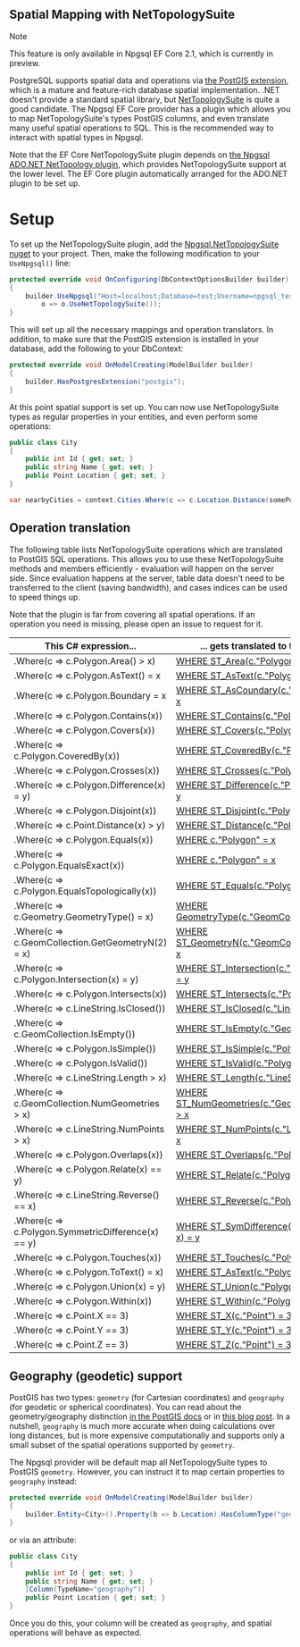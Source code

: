 ## Spatial Mapping with NetTopologySuite

> [!NOTE]
> This feature is only available in Npgsql EF Core 2.1, which is currently in preview.

PostgreSQL supports spatial data and operations via [the PostGIS extension](https://postgis.net/), which is a mature and feature-rich database spatial implementation. .NET doesn't provide a standard spatial library, but [NetTopologySuite](https://github.com/NetTopologySuite/NetTopologySuite) is quite a good candidate. The Npgsql EF Core provider has a plugin which allows you to map NetTopologySuite's types PostGIS columns, and even translate many useful spatial operations to SQL. This is the recommended way to interact with spatial types in Npgsql.

Note that the EF Core NetTopologySuite plugin depends on [the Npgsql ADO.NET NetTopology plugin](http://www.npgsql.org/doc/types/nts.html), which provides NetTopologySuite support at the lower level. The EF Core plugin automatically arranged for the ADO.NET plugin to be set up.

# Setup

To set up the NetTopologySuite plugin, add the [Npgsql.NetTopologySuite nuget](https://www.nuget.org/packages/Npgsql.NetTopologySuite) to your project. Then, make the following modification to your `UseNpgsql()` line:

```c#
protected override void OnConfiguring(DbContextOptionsBuilder builder)
{
    builder.UseNpgsql("Host=localhost;Database=test;Username=npgsql_tests;Password=npgsql_tests",
        o => o.UseNetTopologySuite());
}
```

This will set up all the necessary mappings and operation translators. In addition, to make sure that the PostGIS extension is installed in your database, add the following to your DbContext:

```c#
protected override void OnModelCreating(ModelBuilder builder)
{
    builder.HasPostgresExtension("postgis");
}
```

At this point spatial support is set up. You can now use NetTopologySuite types as regular properties in your entities, and even perform some operations:

```c#
public class City
{
    public int Id { get; set; }
    public string Name { get; set; }
    public Point Location { get; set; }
}

var nearbyCities = context.Cities.Where(c => c.Location.Distance(somePoint) < 100);
```

## Operation translation

The following table lists NetTopologySuite operations which are translated to PostGIS SQL operations. This allows you to use these NetTopologySuite methods and members efficiently - evaluation will happen on the server side. Since evaluation happens at the server, table data doesn't need to be transferred to the client (saving bandwidth), and cases indices can be used to speed things up.

Note that the plugin is far from covering all spatial operations. If an operation you need is missing, please open an issue to request for it.

| This C# expression...                                    | ... gets translated to this SQL |
|----------------------------------------------------------|---------------------------------|
| .Where(c => c.Polygon.Area() > x)                        | [WHERE ST_Area(c."Polygon") > x](https://postgis.net/docs/manual-2.4/ST_Area.html)
| .Where(c => c.Polygon.AsText() = x                       | [WHERE ST_AsText(c."Polygon") = x](https://postgis.net/docs/manual-2.4/ST_AsText.html)
| .Where(c => c.Polygon.Boundary = x                       | [WHERE ST_AsCoundary(c."Polygon") = x](https://postgis.net/docs/manual-2.4/ST_Boundary.html)
| .Where(c => c.Polygon.Contains(x))                       | [WHERE ST_Contains(c."Polygon", x)](https://postgis.net/docs/manual-2.4/ST_Contains.html)
| .Where(c => c.Polygon.Covers(x))                         | [WHERE ST_Covers(c."Polygon", x)](https://postgis.net/docs/manual-2.4/ST_Covers.html)
| .Where(c => c.Polygon.CoveredBy(x))                      | [WHERE ST_CoveredBy(c."Polygon", x)](https://postgis.net/docs/manual-2.4/ST_CoveredBy.html)
| .Where(c => c.Polygon.Crosses(x))                        | [WHERE ST_Crosses(c."Polygon", x)](https://postgis.net/docs/manual-2.4/ST_Crosses.html)
| .Where(c => c.Polygon.Difference(x) = y)                 | [WHERE ST_Difference(c."Polygon", x) = y](https://postgis.net/docs/manual-2.4/ST_Difference.html)
| .Where(c => c.Polygon.Disjoint(x))                       | [WHERE ST_Disjoint(c."Polygon", x)](https://postgis.net/docs/manual-2.4/ST_Disjoint.html)
| .Where(c => c.Point.Distance(x) > y)                     | [WHERE ST_Distance(c."Polygon", x) > y](https://postgis.net/docs/manual-2.4/ST_Distance.html)
| .Where(c => c.Polygon.Equals(x))                         | [WHERE c."Polygon" = x](https://postgis.net/docs/manual-2.4/ST_Geometry_EQ.html)
| .Where(c => c.Polygon.EqualsExact(x))                    | [WHERE c."Polygon" = x](https://postgis.net/docs/manual-2.4/ST_Geometry_EQ.html)
| .Where(c => c.Polygon.EqualsTopologically(x))            | [WHERE ST_Equals(c."Polygon", x)](https://postgis.net/docs/manual-2.4/ST_Equals.html)
| .Where(c => c.Geometry.GeometryType() = x)               | [WHERE GeometryType(c."GeomCollection") = x](https://postgis.net/docs/manual-2.4/GeometryType.html)
| .Where(c => c.GeomCollection.GetGeometryN(2) = x)        | [WHERE ST_GeometryN(c."GeomCollection", 3) = x](https://postgis.net/docs/manual-2.4/ST_GeometryN.html)
| .Where(c => c.Polygon.Intersection(x) = y)               | [WHERE ST_Intersection(c."Polygon", x) = y](https://postgis.net/docs/manual-2.4/ST_Intersection.html)
| .Where(c => c.Polygon.Intersects(x))                     | [WHERE ST_Intersects(c."Polygon", x)](https://postgis.net/docs/manual-2.4/ST_Intersects.html)
| .Where(c => c.LineString.IsClosed())                     | [WHERE ST_IsClosed(c."LineString")](https://postgis.net/docs/manual-2.4/ST_IsClosed.html)
| .Where(c => c.GeomCollection.IsEmpty())                  | [WHERE ST_IsEmpty(c."GeomCollection")](https://postgis.net/docs/manual-2.4/ST_IsEmpty.html)
| .Where(c => c.Polygon.IsSimple())                        | [WHERE ST_IsSimple(c."Polygon")](https://postgis.net/docs/manual-2.4/ST_IsSimple.html)
| .Where(c => c.Polygon.IsValid())                         | [WHERE ST_IsValid(c."Polygon")](https://postgis.net/docs/manual-2.4/ST_IsValid.html)
| .Where(c => c.LineString.Length > x)                     | [WHERE ST_Length(c."LineString") > x](https://postgis.net/docs/manual-2.4/ST_Length.html)
| .Where(c => c.GeomCollection.NumGeometries > x)          | [WHERE ST_NumGeometries(c."GeomCollection") > x](https://postgis.net/docs/manual-2.4/ST_NumGeometries.html)
| .Where(c => c.LineString.NumPoints > x)                  | [WHERE ST_NumPoints(c."LineString") > x](https://postgis.net/docs/manual-2.4/ST_NumPoints.html)
| .Where(c => c.Polygon.Overlaps(x))                       | [WHERE ST_Overlaps(c."Polygon", x)](https://postgis.net/docs/manual-2.4/ST_Overlaps.html)
| .Where(c => c.Polygon.Relate(x) == y)                    | [WHERE ST_Relate(c."Polygon", x) = y](https://postgis.net/docs/manual-2.4/ST_Relate.html)
| .Where(c => c.LineString.Reverse() == x)                 | [WHERE ST_Reverse(c."Polygon") = x](https://postgis.net/docs/manual-2.4/ST_Reverse.html)
| .Where(c => c.Polygon.SymmetricDifference(x) == y)       | [WHERE ST_SymDifference(c."Polygon", x) = y](https://postgis.net/docs/manual-2.4/ST_SymDifference.html)
| .Where(c => c.Polygon.Touches(x))                        | [WHERE ST_Touches(c."Polygon", x)](https://postgis.net/docs/manual-2.4/ST_Touches.html)
| .Where(c => c.Polygon.ToText() = x)                      | [WHERE ST_AsText(c."Polygon") = x](https://postgis.net/docs/manual-2.4/ST_AsText.html)
| .Where(c => c.Polygon.Union(x) = y)                      | [WHERE ST_Union(c."Polygon", x) = y](https://postgis.net/docs/manual-2.4/ST_Union.html)
| .Where(c => c.Polygon.Within(x))                         | [WHERE ST_Within(c."Polygon", x)](https://postgis.net/docs/manual-2.4/ST_Within.html)
| .Where(c => c.Point.X == 3)                              | [WHERE ST_X(c."Point") = 3](https://postgis.net/docs/manual-2.4/ST_X.html)
| .Where(c => c.Point.Y == 3)                              | [WHERE ST_Y(c."Point") = 3](https://postgis.net/docs/manual-2.4/ST_Y.html)
| .Where(c => c.Point.Z == 3)                              | [WHERE ST_Z(c."Point") = 3](https://postgis.net/docs/manual-2.4/ST_Z.html)

## Geography (geodetic) support

PostGIS has two types: `geometry` (for Cartesian coordinates) and `geography` (for geodetic or spherical coordinates). You can read about the geometry/geography distinction [in the PostGIS docs](https://postgis.net/docs/manual-2.4/using_postgis_dbmanagement.html#PostGIS_Geography) or in [this blog post](http://workshops.boundlessgeo.com/postgis-intro/geography.html). In a nutshell, `geography` is much more accurate when doing calculations over long distances, but is more expensive computationally and supports only a small subset of the spatial operations supported by `geometry`.

The Npgsql provider will be default map all NetTopologySuite types to PostGIS `geometry`. However, you can instruct it to map certain properties to `geography` instead:

```c#
protected override void OnModelCreating(ModelBuilder builder)
{
    builder.Entity<City>().Property(b => b.Location).HasColumnType("geography");
}
```

or via an attribute:

```c#
public class City
{
    public int Id { get; set; }
    public string Name { get; set; }
    [Column(TypeName="geography")]
    public Point Location { get; set; }
}
```

Once you do this, your column will be created as `geography`, and spatial operations will behave as expected.
